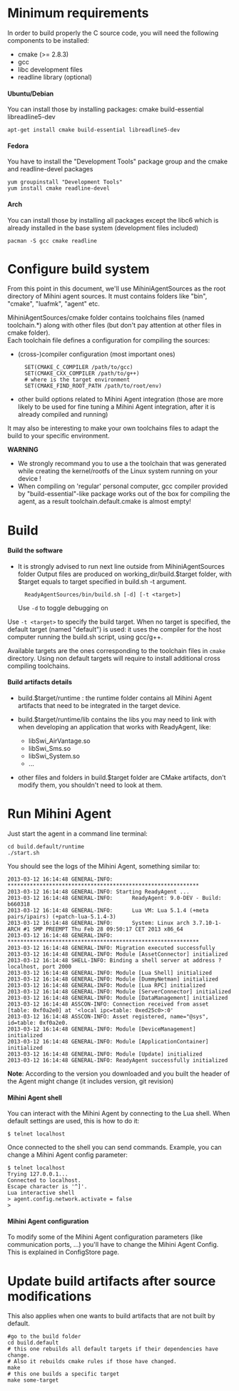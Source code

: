 Minimum requirements
====================

In order to build properly the C source code, you will need the
following components to be installed:

* cmake (\>= 2.8.3)
* gcc
* libc development files
* readline library (optional)

#### Ubuntu/Debian
You can install those by installing packages: cmake
build-essential libreadline5-dev

    apt-get install cmake build-essential libreadline5-dev

#### Fedora 
You have to install the "Development Tools" package
group and the cmake and readline-devel packages

    yum groupinstall "Development Tools"
    yum install cmake readline-devel

#### Arch
You can install those by installing all packages except the libc6 which is already installed
in the base system (development files included)

    pacman -S gcc cmake readline

Configure build system
======================

From this point in this document, we'll use MihiniAgentSources as the
root directory of Mihini agent sources. It must contains folders like
"bin", "cmake", "luafmk", "agent" etc.

MihiniAgentSources/cmake folder contains toolchains files (named
toolchain.\*) along with other files (but don't pay attention at other
files in cmake folder).\
 Each toolchain file defines a configuration for compiling the sources:

- (cross-)compiler configuration (most important ones)

        SET(CMAKE_C_COMPILER /path/to/gcc)
        SET(CMAKE_CXX_COMPILER /path/to/g++)
        # where is the target environment
        SET(CMAKE_FIND_ROOT_PATH /path/to/root/env)

- other build options related to Mihini Agent integration (those are more likely to be used for fine tuning a Mihini Agent integration, after it is already compiled and running)

It may also be interesting to make your own toolchains files to adapt
the build to your specific environment.

**WARNING**

- We strongly recommand you to use a the toolchain that was generated
  while creating the kernel/rootfs of the Linux system running on your
  device !
- When compiling on 'regular' personal computer, gcc compiler provided
  by "build-essential"-like package works out of the box for compiling
  the agent, as a result toolchain.default.cmake is almost empty!

Build
=====
    
#### Build the software

- It is strongly advised to run next line outside from MihiniAgentSources folder
  Output files are produced on working\_dir/build.$target folder, with
  $target equals to target specified in build.sh -t argument.

        ReadyAgentSources/bin/build.sh [-d] [-t <target>]

  Use `-d` to toggle debugging on

Use `-t <target>` to specify the build target. When no target is
specified, the default target (named "default") is used: it uses the
compiler for the host computer running the build.sh script, using
gcc/g++.

Available targets are the ones corresponding to the toolchain files in
`cmake` directory. Using non default targets will require to install
additional cross compiling toolchains.

#### Build artifacts details

- build.$target/runtime : the runtime folder contains all Mihini Agent artifacts that need to be integrated in the target device.
- build.$target/runtime/lib contains the libs you may need to link
  with when developing an application that works with ReadyAgent, like:
   - libSwi\_AirVantage.so
   - libSwi\_Sms.so
   - libSwi\_System.so
   - ...

- other files and folders in build.$target folder are CMake artifacts,
  don't modify them, you shouldn't need to look at them.

Run Mihini Agent
==============

Just start the agent in a command line terminal:

    cd build.default/runtime
    ./start.sh

You should see the logs of the Mihini Agent, something similar to:

    2013-03-12 16:14:48 GENERAL-INFO: ************************************************************
    2013-03-12 16:14:48 GENERAL-INFO: Starting ReadyAgent ...
    2013-03-12 16:14:48 GENERAL-INFO:      ReadyAgent: 9.0-DEV - Build: b660318
    2013-03-12 16:14:48 GENERAL-INFO:      Lua VM: Lua 5.1.4 (+meta pairs/ipairs) (+patch-lua-5.1.4-3)
    2013-03-12 16:14:48 GENERAL-INFO:      System: Linux arch 3.7.10-1-ARCH #1 SMP PREEMPT Thu Feb 28 09:50:17 CET 2013 x86_64
    2013-03-12 16:14:48 GENERAL-INFO: ************************************************************
    2013-03-12 16:14:48 GENERAL-INFO: Migration executed successfully
    2013-03-12 16:14:48 GENERAL-INFO: Module [AssetConnector] initialized
    2013-03-12 16:14:48 SHELL-INFO: Binding a shell server at address ?localhost, port 2000
    2013-03-12 16:14:48 GENERAL-INFO: Module [Lua Shell] initialized
    2013-03-12 16:14:48 GENERAL-INFO: Module [DummyNetman] initialized
    2013-03-12 16:14:48 GENERAL-INFO: Module [Lua RPC] initialized
    2013-03-12 16:14:48 GENERAL-INFO: Module [ServerConnector] initialized
    2013-03-12 16:14:48 GENERAL-INFO: Module [DataManagement] initialized
    2013-03-12 16:14:48 ASSCON-INFO: Connection received from asset [table: 0xf0a2e0] at '<local ipc=table: 0xed25c0>:0'
    2013-03-12 16:14:48 ASSCON-INFO: Asset registered, name="@sys", id=table: 0xf0a2e0.
    2013-03-12 16:14:48 GENERAL-INFO: Module [DeviceManagement] initialized
    2013-03-12 16:14:48 GENERAL-INFO: Module [ApplicationContainer] initialized
    2013-03-12 16:14:48 GENERAL-INFO: Module [Update] initialized
    2013-03-12 16:14:48 GENERAL-INFO: ReadyAgent successfully initialized

**Note**: According to the version you downloaded and you built the header of the Agent might change (it includes version, git revision)

#### Mihini Agent shell

You can interact with the Mihini Agent by connecting to the Lua shell.
 When default settings are used, this is how to do it:

    $ telnet localhost

Once connected to the shell you can send commands.
Example, you can change a Mihini Agent config parameter:

    $ telnet localhost
    Trying 127.0.0.1...
    Connected to localhost.
    Escape character is '^]'.
    Lua interactive shell
    > agent.config.network.activate = false
    >

#### Mihini Agent configuration

To modify some of the Mihini Agent configuration parameters (like
communication ports, ...) you'll have to change the Mihini Agent Config.\
 This is explained in ConfigStore page.

Update build artifacts after source modifications
======================================================

This also applies when one wants to build artifacts that are not built
by default.

    #go to the build folder
    cd build.default
    # this one rebuilds all default targets if their dependencies have change.
    # Also it rebuilds cmake rules if those have changed.
    make
    # this one builds a specific target
    make some-target
